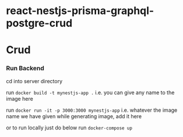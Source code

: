 # react-nestjs-prisma-graphql-postgre-crud

# Crud

### Run Backend ###
cd into server directory

run `docker build -t mynestjs-app .` i.e. you can give any name to the image here

run `docker run -it -p 3000:3000 mynestjs-app` i.e. whatever the image name we have given while generating image, add it here

or to run locally just do below
run `docker-compose up`
